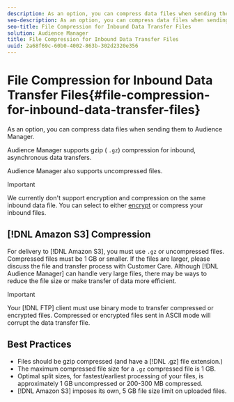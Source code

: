 ```yaml
---
description: As an option, you can compress data files when sending them to Audience Manager.
seo-description: As an option, you can compress data files when sending them to Audience Manager.
seo-title: File Compression for Inbound Data Transfer Files
solution: Audience Manager
title: File Compression for Inbound Data Transfer Files
uuid: 2a68f69c-60b0-4002-863b-302d2320e356
---
```


# File Compression for Inbound Data Transfer Files{#file-compression-for-inbound-data-transfer-files}

As an option, you can compress data files when sending them to Audience Manager.

<!-- inbound-file-compression.xml -->

Audience Manager supports gzip ( `.gz`) compression for inbound, asynchronous data transfers.

Audience Manager also supports uncompressed files.

>[!IMPORTANT]
>
>We currently don't support encryption and compression on the same inbound data file. You can select to either [encrypt](../../../integration/sending-audience-data/batch-data-transfer-explained/inbound-file-encryption.md#concept_94660DC77BAB4D558B793D59988B0A21) or compress your inbound files.

## [!DNL Amazon S3] Compression

For delivery to [!DNL Amazon S3], you must use `.gz` or uncompressed files. Compressed files must be 1 GB or smaller. If the files are larger, please discuss the file and transfer process with Customer Care. Although [!DNL Audience Manager] can handle very large files, there may be ways to reduce the file size or make transfer of data more efficient.

>[!IMPORTANT]
>
>Your [!DNL FTP] client must use binary mode to transfer compressed or encrypted files. Compressed or encrypted files sent in ASCII mode will corrupt the data transfer file.

## Best Practices

* Files should be gzip compressed (and have a [!DNL .gz] file extension.)
* The maximum compressed file size for a `.gz` compressed file is 1 GB.
* Optimal split sizes, for fastest/earliest processing of your files, is approximately 1 GB uncompressed or 200-300 MB compressed.
* [!DNL Amazon S3] imposes its own, 5 GB file size limit on uploaded files.